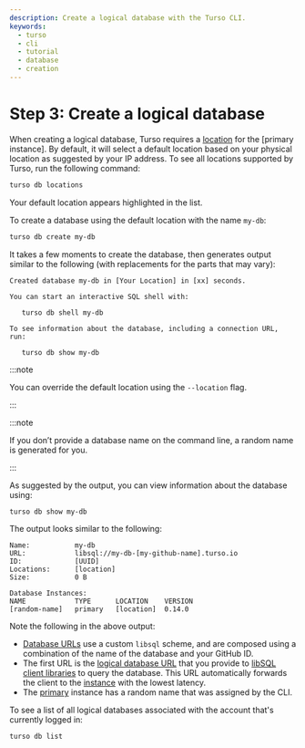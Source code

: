 ```yaml
---
description: Create a logical database with the Turso CLI.
keywords:
  - turso
  - cli
  - tutorial
  - database
  - creation
---
```


# Step 3: Create a logical database

When creating a logical database, Turso requires a [location] for the [primary
instance]. By default, it will select a default location based on your physical
location as suggested by your IP address.  To see all locations supported by
Turso, run the following command:

```bash
turso db locations
```

Your default location appears highlighted in the list.

To create a database using the default location with the name `my-db`:

```bash
turso db create my-db
```

It takes a few moments to create the database, then generates output similar to
the following (with replacements for the parts that may vary):

```
Created database my-db in [Your Location] in [xx] seconds.

You can start an interactive SQL shell with:

   turso db shell my-db

To see information about the database, including a connection URL, run:

   turso db show my-db
```

:::note

You can override the default location using the `--location` flag.

:::

:::note

If you don’t provide a database name on the command line, a random name is
generated for you.

:::

As suggested by the output, you can view information about the database using:

```bash
turso db show my-db
```

The output looks similar to the following:

```
Name:           my-db
URL:            libsql://my-db-[my-github-name].turso.io
ID:             [UUID]
Locations:      [location]
Size:           0 B

Database Instances:
NAME            TYPE      LOCATION    VERSION
[random-name] 	primary   [location]  0.14.0
```

Note the following in the above output:

- [Database URLs] use a custom `libsql` scheme, and are composed using a
  combination of the name of the database and your GitHub ID.
- The first URL is the [logical database URL] that you provide to [libSQL client
  libraries] to query the database. This URL automatically forwards the client
  to the [instance] with the lowest latency.
- The [primary] instance has a random name that was assigned by the CLI.

To see a list of all logical databases associated with the account that's
currently logged in:

```bash
turso db list
```

[location]: /concepts#location
[Database URLs]: /reference/libsql-urls
[logical database URL]: /reference/libsql-urls#logical-database-url
[instance]: /concepts#instance
[primary]: /concepts#primary
[libSQL client libraries]: /reference/client-access
